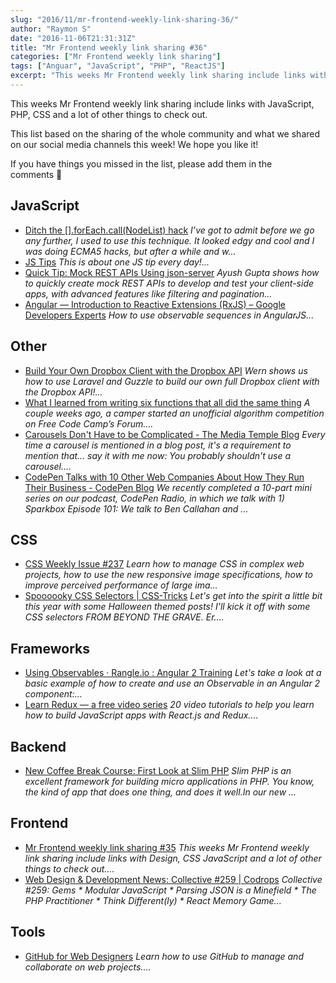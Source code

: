 ```yaml
---
slug: "2016/11/mr-frontend-weekly-link-sharing-36/"
author: "Raymon S"
date: "2016-11-06T21:31:31Z"
title: "Mr Frontend weekly link sharing #36"
categories: ["Mr Frontend weekly link sharing"]
tags: ["Anguar", "JavaScript", "PHP", "ReactJS"]
excerpt: "This weeks Mr Frontend weekly link sharing include links with JavaScript, PHP, CSS and a lot of oth..."
---
```


This weeks Mr Frontend weekly link sharing include links with JavaScript, PHP, CSS and a lot of other things to check out.

This list based on the sharing of the whole community and what we shared on our social media channels this week! We hope you like it!

If you have things you missed in the list, please add them in the comments 🙂

## JavaScript

* [Ditch the [].forEach.call(NodeList) hack](http://buff.ly/2fL1NJQ "Ditch the [].forEach.call(NodeList) hack") _I’ve got to admit before we go any further, I used to use this technique. It looked edgy and cool and I was doing ECMA5 hacks, but after a while and w..._
* [JS Tips](http://buff.ly/2feo5mf "JS Tips") _This is about one JS tip every day!..._
* [Quick Tip: Mock REST APIs Using json-server](http://buff.ly/2fhqomO "Quick Tip: Mock REST APIs Using json-server") _Ayush Gupta shows how to quickly create mock REST APIs to develop and test your client-side apps, with advanced features like filtering and pagination..._
* [Angular — Introduction to Reactive Extensions (RxJS) – Google Developers Experts](http://buff.ly/2fEcdec "Angular — Introduction to Reactive Extensions (RxJS) – Google Developers Experts") _How to use observable sequences in AngularJS..._

## Other

* [Build Your Own Dropbox Client with the Dropbox API](http://buff.ly/2eknX0k "Build Your Own Dropbox Client with the Dropbox API") _Wern shows us how to use Laravel and Guzzle to build our own full Dropbox client with the Dropbox API!..._
* [What I learned from writing six functions that all did the same thing](http://buff.ly/2f1XyIU "What I learned from writing six functions that all did the same thing") _A couple weeks ago, a camper started an unofficial algorithm competition on Free Code Camp’s Forum...._
* [Carousels Don't Have to be Complicated - The Media Temple Blog](http://buff.ly/2dUWmqS "Carousels Don't Have to be Complicated - The Media Temple Blog") _Every time a carousel is mentioned in a blog post, it's a requirement to mention that... say it with me now: You probably shouldn't use a carousel...._
* [CodePen Talks with 10 Other Web Companies About How They Run Their Business - CodePen Blog](http://buff.ly/2eZITOo "CodePen Talks with 10 Other Web Companies About How They Run Their Business - CodePen Blog") _We recently completed a 10-part mini series on our podcast, CodePen Radio, in which we talk with 1) Sparkbox Episode 101: We talk to Ben Callahan and ..._

## CSS

* [CSS Weekly Issue #237](http://buff.ly/2ehaXZ1 "Issue #237") _Learn how to manage CSS in complex web projects, how to use the new responsive image specifications, how to improve perceived performance of large ima..._
* [Spoooooky CSS Selectors | CSS-Tricks](http://buff.ly/2fm2Z6Z "Spoooooky CSS Selectors | CSS-Tricks") _Let's get into the spirit a little bit this year with some Halloween themed posts! I'll kick it off with some CSS selectors FROM BEYOND THE GRAVE. Er...._

## Frameworks

* [Using Observables · Rangle.io : Angular 2 Training](http://buff.ly/2eUB8su "Using Observables · Rangle.io : Angular 2 Training") _Let's take a look at a basic example of how to create and use an Observable in an Angular 2 component:..._
* [Learn Redux — a free video series](http://buff.ly/2ekvbBc "Learn Redux — a free video series") _20 video tutorials to help you learn how to build JavaScript apps with React.js and Redux...._

## Backend

* [New Coffee Break Course: First Look at Slim PHP](http://buff.ly/2f9d81U "New Coffee Break Course: First Look at Slim PHP") _Slim PHP is an excellent framework for building micro applications in PHP. You know, the kind of app that does one thing, and does it well.In our new ..._

## Frontend

* [Mr Frontend weekly link sharing #35](http://blog.mrfrontend.org/2016/10/mr-frontend-weekly-link-sharing-35/ "Mr Frontend weekly link sharing #35") _This weeks Mr Frontend weekly link sharing include links with Design, CSS JavaScript and a lot of other things to check out...._
* [Web Design & Development News: Collective #259 | Codrops](http://buff.ly/2eT8Vjk "Web Design & Development News: Collective #259 | Codrops") _Collective #259: Gems * Modular JavaScript * Parsing JSON is a Minefield * The PHP Practitioner * Think Different(ly) * React Memory Game..._

## Tools

* [GitHub for Web Designers](http://buff.ly/2eD9G2h "GitHub for Web Designers") _Learn how to use GitHub to manage and collaborate on web projects...._